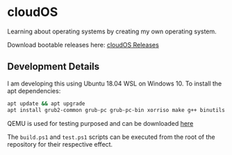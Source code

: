 # cloudOS

Learning about operating systems by creating my own operating system.

Download bootable releases here: [cloudOS Releases](http://www.mediafire.com/folder/f2c7bklvpphhy/releases)

## Development Details

I am developing this using Ubuntu 18.04 WSL on Windows 10. To install the apt dependencies:

```bash
apt update && apt upgrade
apt install grub2-common grub-pc grub-pc-bin xorriso make g++ binutils libc6-dev-i386
```

QEMU is used for testing purposed and can be downloaded [here](https://www.qemu.org/download/#windows)

The `build.ps1` and `test.ps1` scripts can be executed from the root of the repository for their respective effect.
